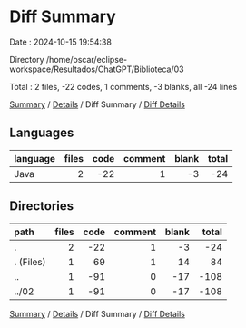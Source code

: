 # Diff Summary

Date : 2024-10-15 19:54:38

Directory /home/oscar/eclipse-workspace/Resultados/ChatGPT/Biblioteca/03

Total : 2 files,  -22 codes, 1 comments, -3 blanks, all -24 lines

[Summary](results.md) / [Details](details.md) / Diff Summary / [Diff Details](diff-details.md)

## Languages
| language | files | code | comment | blank | total |
| :--- | ---: | ---: | ---: | ---: | ---: |
| Java | 2 | -22 | 1 | -3 | -24 |

## Directories
| path | files | code | comment | blank | total |
| :--- | ---: | ---: | ---: | ---: | ---: |
| . | 2 | -22 | 1 | -3 | -24 |
| . (Files) | 1 | 69 | 1 | 14 | 84 |
| .. | 1 | -91 | 0 | -17 | -108 |
| ../02 | 1 | -91 | 0 | -17 | -108 |

[Summary](results.md) / [Details](details.md) / Diff Summary / [Diff Details](diff-details.md)